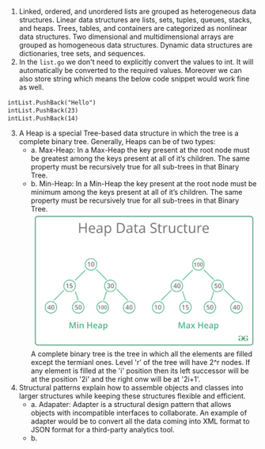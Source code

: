 1. Linked, ordered, and unordered lists are grouped as heterogeneous data structures. Linear data structures are lists, sets, tuples, queues, stacks, and heaps. Trees, tables, and containers are categorized as nonlinear data structures. Two dimensional and multidimensional arrays are grouped as homogeneous data structures. Dynamic data structures are dictionaries, tree sets, and sequences.
2. In the `list.go` we don't need to explicitly convert the values to int. It will automatically be converted to the required values. Moreover we can also store string which means the below code snippet would work fine as well.
```
intList.PushBack("Hello")
intList.PushBack(23)
intList.PushBack(14)
```
3. A Heap is a special Tree-based data structure in which the tree is a complete binary tree. Generally, Heaps can be of two types:
    * a. Max-Heap: In a Max-Heap the key present at the root node must be greatest among the keys present at all of it’s children. The same property must be recursively true for all sub-trees in that Binary Tree.
    * b. Min-Heap: In a Min-Heap the key present at the root node must be minimum among the keys present at all of it’s children. The same property must be recursively true for all sub-trees in that Binary Tree. 
    ![Heap data structure](./images/heap.png)
A complete binary tree is the tree in which all the elements are filled except the termianl ones. Level 'r' of the tree will have 2^r nodes. If any element is filled at the 'i' position then its left successor will be at the position '2i' and the right onw will be at '2i+1'.
4. Structural patterns explain how to assemble objects and classes into larger structures while keeping these structures flexible and efficient.
    * a. Adapater: Adapter is a structural design pattern that allows objects with incompatible interfaces to collaborate. An example of adapter would be to convert all the data coming into XML format to JSON format for a third-party analytics tool.
    * b. 